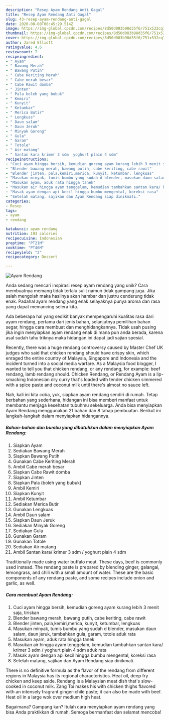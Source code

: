 ```yaml
---
description: "Resep Ayam Rendang Anti Gagal"
title: "Resep Ayam Rendang Anti Gagal"
slug: 43-resep-ayam-rendang-anti-gagal
date: 2020-08-08T06:45:29.514Z
image: https://img-global.cpcdn.com/recipes/8d50d083b98d35f6/751x532cq70/ayam-rendang-foto-resep-utama.jpg
thumbnail: https://img-global.cpcdn.com/recipes/8d50d083b98d35f6/751x532cq70/ayam-rendang-foto-resep-utama.jpg
cover: https://img-global.cpcdn.com/recipes/8d50d083b98d35f6/751x532cq70/ayam-rendang-foto-resep-utama.jpg
author: Jared Elliott
ratingvalue: 4.6
reviewcount: 7
recipeingredient:
- " Ayam"
- " Bawang Merah"
- " Bawang Putih"
- " Cabe Keriting Merah"
- " Cabe merah besar"
- " Cabe Rawit domba"
- " Jinten"
- " Pala boleh yang bubuk"
- " Kemiri"
- " Kunyit"
- " Ketumbar"
- " Merica Butir"
- " Lengkuas"
- " Daun salam"
- " Daun Jeruk"
- " Minyak Goreng"
- " Gula"
- " Garam"
- " Totole"
- " Air matang"
- " Santan kara krimer 3 sdm  yoghurt plain 4 sdm"
recipeinstructions:
- "Cuci ayam hingga bersih, kemudian goreng ayam kurang lebih 3 menit saja, tiriskan"
- "Blender bawang merah, bawang putih, cabe keriting, cabe rawit"
- "Blender jinten, pala,kemiri,merica, kunyit, ketumbar, lengkuas"
- "Masukan minyak, tumis bumbu yang sudah d blender, masukan daun salam, daun jeruk, tambahkan gula, garam, totole aduk rata"
- "Masukan ayam, aduk rata hingga tanek"
- "Masukan air hingga ayam tenggelam, kemudian tambahkan santan kara/ krimer 3 sdm / yoghurt plain 4 sdm aduk rata"
- "Masak ayam dengan api kecil hingga bumbu mengental, koreksi rasa"
- "Setelah matang, sajikan dan Ayam Rendang siap dinikmati."
categories:
- Resep
tags:
- ayam
- rendang

katakunci: ayam rendang 
nutrition: 193 calories
recipecuisine: Indonesian
preptime: "PT21M"
cooktime: "PT46M"
recipeyield: "2"
recipecategory: Dessert

---
```



![Ayam Rendang](https://img-global.cpcdn.com/recipes/8d50d083b98d35f6/751x532cq70/ayam-rendang-foto-resep-utama.jpg)

Anda sedang mencari inspirasi resep ayam rendang yang unik? Cara membuatnya memang tidak terlalu sulit namun tidak gampang juga. Jika salah mengolah maka hasilnya akan hambar dan justru cenderung tidak enak. Padahal ayam rendang yang enak selayaknya punya aroma dan rasa yang dapat memancing selera kita.

Ada beberapa hal yang sedikit banyak mempengaruhi kualitas rasa dari ayam rendang, pertama dari jenis bahan, selanjutnya pemilihan bahan segar, hingga cara membuat dan menghidangkannya. Tidak usah pusing jika ingin menyiapkan ayam rendang enak di mana pun anda berada, karena asal sudah tahu triknya maka hidangan ini dapat jadi sajian spesial.

Recently, there was a huge rendang controversy caused by Master Chef UK judges who said that chicken rendang should have crispy skin, which enraged the entire country of Malaysia, Singapore and Indonesia and the incident turned into a social media warfare. As a Malaysia food blogger, I wanted to tell you that chicken rendang, or any rendang, for example: beef rendang, lamb rendang should. Chicken Rendang, or Rendang Ayam is a lip-smacking Indonesian dry curry that&#39;s loaded with tender chicken simmered with a spice paste and coconut milk until there&#39;s almost no sauce left.


Nah, kali ini kita coba, yuk, siapkan ayam rendang sendiri di rumah. Tetap berbahan yang sederhana, hidangan ini bisa memberi manfaat untuk membantu menjaga kesehatan tubuhmu sekeluarga. Anda bisa menyiapkan Ayam Rendang menggunakan 21 bahan dan 8 tahap pembuatan. Berikut ini langkah-langkah dalam menyiapkan hidangannya.

<!--inarticleads1-->

##### Bahan-bahan dan bumbu yang dibutuhkan dalam menyiapkan Ayam Rendang:

1. Siapkan  Ayam
1. Sediakan  Bawang Merah
1. Siapkan  Bawang Putih
1. Gunakan  Cabe Keriting Merah
1. Ambil  Cabe merah besar
1. Siapkan  Cabe Rawit domba
1. Siapkan  Jinten
1. Siapkan  Pala (boleh yang bubuk)
1. Ambil  Kemiri
1. Siapkan  Kunyit
1. Ambil  Ketumbar
1. Sediakan  Merica Butir
1. Gunakan  Lengkuas
1. Ambil  Daun salam
1. Siapkan  Daun Jeruk
1. Sediakan  Minyak Goreng
1. Sediakan  Gula
1. Gunakan  Garam
1. Gunakan  Totole
1. Sediakan  Air matang
1. Ambil  Santan kara/ krimer 3 sdm / yoghurt plain 4 sdm


Traditionally made using water buffalo meat. These days, beef is commonly used instead. The rendang paste is prepared by blending ginger, galangal, lemongrass, and chili with a small amount of water. These are the basic components of any rendang paste, and some recipes include onion and garlic, as well. 

<!--inarticleads2-->

##### Cara membuat Ayam Rendang:

1. Cuci ayam hingga bersih, kemudian goreng ayam kurang lebih 3 menit saja, tiriskan
1. Blender bawang merah, bawang putih, cabe keriting, cabe rawit
1. Blender jinten, pala,kemiri,merica, kunyit, ketumbar, lengkuas
1. Masukan minyak, tumis bumbu yang sudah d blender, masukan daun salam, daun jeruk, tambahkan gula, garam, totole aduk rata
1. Masukan ayam, aduk rata hingga tanek
1. Masukan air hingga ayam tenggelam, kemudian tambahkan santan kara/ krimer 3 sdm / yoghurt plain 4 sdm aduk rata
1. Masak ayam dengan api kecil hingga bumbu mengental, koreksi rasa
1. Setelah matang, sajikan dan Ayam Rendang siap dinikmati.


There is no definitive formula as the flavor of the rendang from different regions in Malaysia has its regional characteristics. Heat oil, deep fry chicken and keep aside. Rendang is a Malaysian meat dish that&#39;s slow-cooked in coconut milk. Zang Toi makes his with chicken thighs flavored with an intensely fragrant ginger-chile paste; it can also be made with beef. Heat oil in a large wok over medium high heat. 

Bagaimana? Gampang kan? Itulah cara menyiapkan ayam rendang yang bisa Anda praktikkan di rumah. Semoga bermanfaat dan selamat mencoba!
